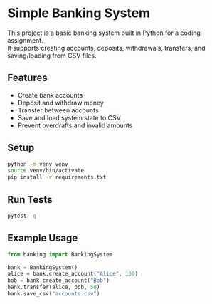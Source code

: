 # Simple Banking System

This project is a basic banking system built in Python for a coding assignment.  
It supports creating accounts, deposits, withdrawals, transfers, and saving/loading from CSV files.

## Features

- Create bank accounts
- Deposit and withdraw money
- Transfer between accounts
- Save and load system state to CSV
- Prevent overdrafts and invalid amounts

## Setup

```bash
python -m venv venv
source venv/bin/activate
pip install -r requirements.txt
```

## Run Tests

```bash
pytest -q
```

## Example Usage

```python
from banking import BankingSystem

bank = BankingSystem()
alice = bank.create_account("Alice", 100)
bob = bank.create_account("Bob")
bank.transfer(alice, bob, 50)
bank.save_csv("accounts.csv")
```
